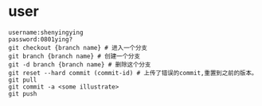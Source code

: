 # user
  
    username:shenyingying 
    password:0801ying?
    git checkout {branch name} # 进入一个分支
    git branch {branch name} # 创建一个分支
    git -d branch {branch name} # 删除这个分支
    git reset --hard commit (commit-id) # 上传了错误的commit,重置到之前的版本。
    git pull 
    git commit -a <some illustrate>
    git push 